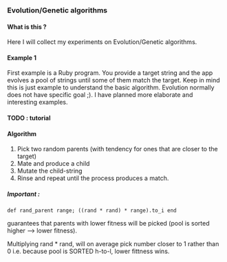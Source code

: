 ### Evolution/Genetic algorithms

#### What is this ?

Here I will collect my experiments on Evolution/Genetic algorithms.

#### Example 1

First example is a Ruby program. You provide a target string and the app evolves a pool of strings until some of them match the target.
Keep in mind this is just example to understand the basic algorithm. Evolution normally does not have specific goal ;).
I have planned more elaborate and interesting examples.

#### TODO : tutorial

#### Algorithm

1. Pick two random parents (with tendency for ones that are closer to the target)
2. Mate and produce a child
3. Mutate the child-string
4. Rinse and repeat until the process produces a match.

##### Important :
```
def rand_parent range; ((rand * rand) * range).to_i end
```

guarantees that parents with lower fitness will be picked (pool is sorted higher --> lower fitness).

Multiplying rand * rand, will on average pick number closer to 1 rather than 0 i.e. because pool is SORTED h-to-l, lower fittness wins.

